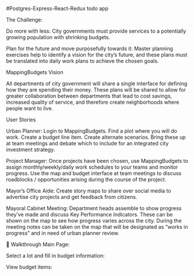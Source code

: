 #Postgres-Express-React-Redux todo app

The Challenge:

Do more with less: City governments must provide services to a potentially growing population with shrinking budgets.

Plan for the future and move purposefully towards it: Master planning exercises help to identify a vision for the city’s future, and these plans must be translated into daily work plans to achieve the chosen goals.


MappingBudgets Vision

All departments of city government will share a single interface for defining how they are spending their money. These plans will be shared to allow for greater collaboration between departments that lead to cost savings, increased quality of service, and therefore create neighborhoods where people want to live.


User Stories

Urban Planner: Login to MappingBudgets. Find a plot where you will do work. Create a budget line item. Create alternate scenarios. Bring these up at team meetings and debate which to include for an integrated city investment strategy.

Project Manager: Once projects have been chosen, use MappingBudgets to assign monthly/weekly/daily work schedules to your teams and monitor progress. Use the map and budget interface at team meetings to discuss roadblocks / opportunities arising during the course of the project.

Mayor’s Office Aide: Create story maps to share over social media to advertise city projects and get feedback from citizens.

Mayoral Cabinet Meeting: Department heads assemble to show progress they’ve made and discuss Key Performance Indicators. These can be shown on the map to see how progress varies across the city. During the meeting notes can be taken on the map that will be designated as “works in progress” and in need of urban planner review.


Walkthrough
Main Page:



Select a lot and fill in budget information:


View budget items:
